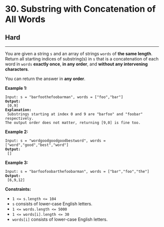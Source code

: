 # 30. Substring with Concatenation of All Words

## Hard

***

You are given a string `s` and an array of strings `words` of **the same length**. Return all starting indices of substring(s) in `s` that is a concatenation of each word in `words` **exactly once**, **in any order**, and **without any intervening characters**.

You can return the answer in **any order**.

&#x20;

**Example 1:**

<pre><code>Input: s = "barfoothefoobarman", words = ["foo","bar"]
<strong>Output:
</strong> [0,9]
<strong>Explanation:
</strong> Substrings starting at index 0 and 9 are "barfoo" and "foobar" respectively.
The output order does not matter, returning [9,0] is fine too.</code></pre>

**Example 2:**

<pre><code>Input: s = "wordgoodgoodgoodbestword", words = ["word","good","best","word"]
<strong>Output:
</strong> []</code></pre>

**Example 3:**

<pre><code>Input: s = "barfoofoobarthefoobarman", words = ["bar","foo","the"]
<strong>Output:
</strong> [6,9,12]</code></pre>

&#x20;

**Constraints:**

* `1 <= s.length <= 104`
* `s` consists of lower-case English letters.
* `1 <= words.length <= 5000`
* `1 <= words[i].length <= 30`
* `words[i]` consists of lower-case English letters.
